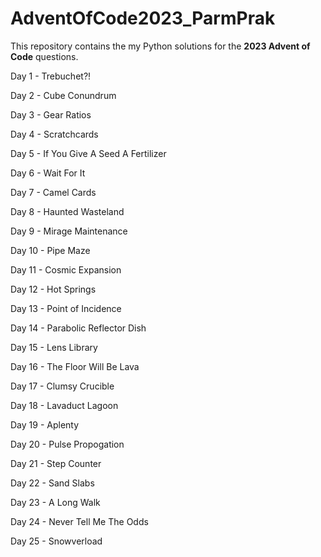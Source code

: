 # AdventOfCode2023_ParmPrak

This repository contains the my Python solutions for the **2023 Advent of Code** questions.

Day 1 - Trebuchet?!

Day 2 - Cube Conundrum

Day 3 - Gear Ratios

Day 4 - Scratchcards

Day 5 - If You Give A Seed A Fertilizer

Day 6 - Wait For It

Day 7 - Camel Cards

Day 8 - Haunted Wasteland

Day 9 - Mirage Maintenance

Day 10 - Pipe Maze

Day 11 - Cosmic Expansion

Day 12 - Hot Springs

Day 13 - Point of Incidence

Day 14 - Parabolic Reflector Dish

Day 15 - Lens Library

Day 16 - The Floor Will Be Lava

Day 17 - Clumsy Crucible

Day 18 - Lavaduct Lagoon

Day 19 - Aplenty

Day 20 - Pulse Propogation

Day 21 - Step Counter

Day 22 - Sand Slabs

Day 23 - A Long Walk

Day 24 - Never Tell Me The Odds

Day 25 - Snowverload
